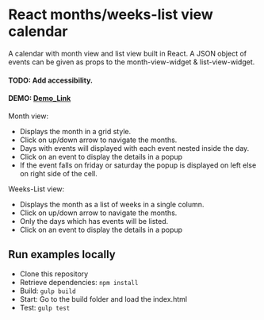 React months/weeks-list view calendar
=====================================
A calendar with month view and list view built in React. A JSON object of events can be given as props to the month-view-widget & list-view-widget.

 #### TODO: Add accessibility.

 #### DEMO: [__Demo_Link__](https://a11y-calendar.herokuapp.com/)
 
Month view:
  - Displays the month in a grid style.
  - Click on up/down arrow to navigate the months.
  - Days with events will displayed with each event nested inside the day.
  - Click on an event to display the details in a popup
  - If the event falls on friday or saturday the popup is displayed on left else on right side of the cell.

Weeks-List view:
  - Displays the month as a list of weeks in a single column. 
  - Click on up/down arrow to navigate the months.
  - Only the days which has events will be listed.
  - Click on an event to display the details in a popup

## Run examples locally
* Clone this repository
* Retrieve dependencies: `npm install`
* Build: `gulp build` 
* Start: Go to the build folder and load the index.html
* Test: `gulp test` 